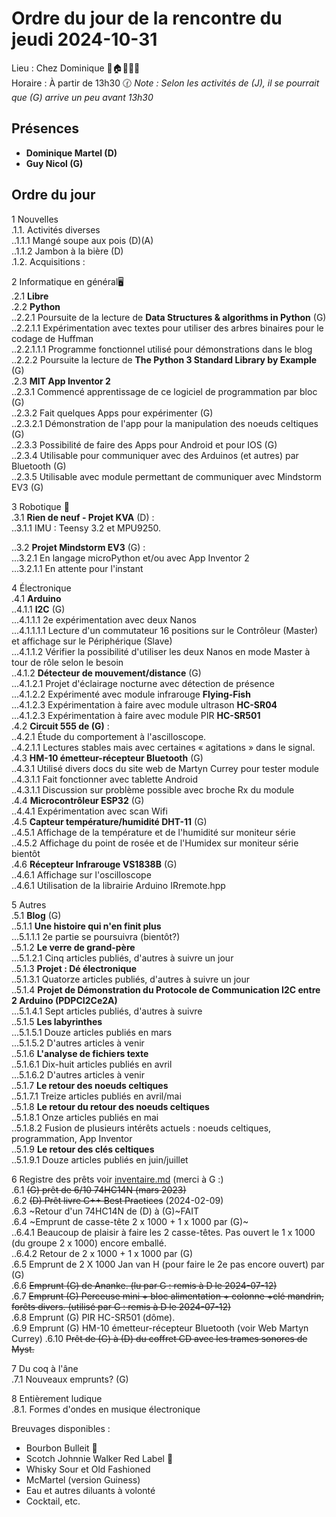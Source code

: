 # Ordre du jour de la rencontre du jeudi 2024-10-31  
Lieu :    Chez Dominique  🎄🏠🌳🌲🌵    
Horaire : À partir de 13h30 🕜  *Note : Selon les activités de (J), il se pourrait que (G) arrive un peu avant 13h30*  
## Présences
* **Dominique Martel (D)**  
* **Guy Nicol (G)**  

## Ordre du jour
1 Nouvelles  
.1.1.  Activités diverses  
..1.1.1 Mangé soupe aux pois (D)(A)  
..1.1.2 Jambon à la bière (D)  
.1.2.  Acquisitions :   

2 Informatique en général🖥  
.2.1 **Libre**  
.2.2 **Python**  
..2.2.1 Poursuite de la lecture de **Data Structures & algorithms in Python** (G)  
..2.2.1.1 Expérimentation avec textes pour utiliser des arbres binaires pour le codage de Huffman  
..2.2.1.1.1 Programme fonctionnel utilisé pour démonstrations dans le blog  
..2.2.2 Poursuite la lecture de **The Python 3 Standard Library by Example** (G)  
.2.3 **MIT App Inventor 2**  
..2.3.1 Commencé apprentissage de ce logiciel de programmation par bloc (G)  
..2.3.2 Fait quelques Apps pour expérimenter (G)  
..2.3.2.1 Démonstration de l'app pour la manipulation des noeuds celtiques (G)   
..2.3.3 Possibilité de faire des Apps pour Android et pour IOS (G)  
..2.3.4 Utilisable pour communiquer avec des Arduinos (et autres) par Bluetooth (G)  
..2.3.5 Utilisable avec module permettant de communiquer avec Mindstorm EV3 (G)  

3 Robotique 🤖  
.3.1 **Rien de neuf - Projet KVA** (D) :   
..3.1.1 IMU : Teensy 3.2 et MPU9250.  

..3.2 **Projet Mindstorm EV3** (G) :  
...3.2.1 En langage microPython et/ou avec App Inventor 2  
...3.2.1.1 En attente pour l'instant  

4 Électronique  
.4.1 **Arduino**  
..4.1.1 **I2C** (G)  
...4.1.1.1 2e expérimentation avec deux Nanos  
...4.1.1.1.1 Lecture d'un commutateur 16 positions sur le Contrôleur (Master) et affichage sur le Périphérique (Slave)  
...4.1.1.2 Vérifier la possibilité d'utiliser les deux Nanos en mode Master à tour de rôle selon le besoin  
..4.1.2 **Détecteur de mouvement/distance** (G)  
...4.1.2.1 Projet d'éclairage nocturne avec détection de présence  
...4.1.2.2 Expérimenté avec module infrarouge **Flying-Fish**  
...4.1.2.3 Expérimentation à faire avec module ultrason **HC-SR04**  
...4.1.2.3 Expérimentation à faire avec module PIR **HC-SR501**  
.4.2 **Circuit 555 de (G)** :  
..4.2.1 Étude du comportement à l'ascilloscope.  
..4.2.1.1 Lectures stables mais avec certaines  « agitations » dans le signal.  
.4.3 **HM-10 émetteur-récepteur Bluetooth** (G)  
..4.3.1 Utilisé divers docs du site web de Martyn Currey pour tester module  
..4.3.1.1 Fait fonctionner avec tablette Android  
..4.3.1.1 Discussion sur problème possible avec broche Rx du module  
.4.4 **Microcontrôleur ESP32** (G)  
..4.4.1 Expérimentation avec scan Wifi  
.4.5 **Capteur température/humidité DHT-11** (G)  
..4.5.1 Affichage de la température et de l'humidité sur moniteur série  
..4.5.2 Affichage du point de rosée et de l'Humidex sur moniteur série bientôt  
.4.6 **Récepteur Infrarouge VS1838B** (G)  
..4.6.1 Affichage sur l'oscilloscope  
..4.6.1 Utilisation de la librairie Arduino IRremote.hpp  

5 Autres  
.5.1 **Blog** (G)  
..5.1.1 **Une histoire qui n'en finit plus**  
...5.1.1.1 2e partie se poursuivra (bientôt?)  
..5.1.2 **Le verre de grand-père**  
...5.1.2.1 Cinq articles publiés, d'autres à suivre un jour  
..5.1.3 **Projet : Dé électronique**  
..5.1.3.1 Quatorze articles publiés, d'autres à suivre un jour  
..5.1.4 **Projet de Démonstration du Protocole de Communication I2C entre 2 Arduino (PDPCI2Ce2A)**  
...5.1.4.1 Sept articles publiés, d'autres à suivre  
..5.1.5 **Les labyrinthes**  
...5.1.5.1 Douze articles publiés en mars  
...5.1.5.2 D'autres articles à venir  
..5.1.6 **L'analyse de fichiers texte**  
..5.1.6.1 Dix-huit articles publiés en avril  
...5.1.6.2 D'autres articles à venir  
..5.1.7 **Le retour des noeuds celtiques**  
..5.1.7.1 Treize articles publiés en avril/mai  
..5.1.8 **Le retour du retour des noeuds celtiques**  
..5.1.8.1 Onze articles publiés en mai  
..5.1.8.2 Fusion de plusieurs intérêts actuels : noeuds celtiques, programmation, App Inventor  
..5.1.9 **Le retour des clés celtiques**  
..5.1.9.1 Douze articles publiés en juin/juillet  

6 Registre des prêts voir [inventaire.md](./inventaire.md) (merci à G :)   
.6.1 ~~(G) prêt de 6/10 74HC14N  (mars 2023)~~  
.6.2 ~~(D) Prêt livre C++ Best Practices~~ (2024-02-09)  
.6.3 ~Retour d'un 74HC14N de (D) à (G)~FAIT  
.6.4 ~Emprunt de casse-tête 2 x 1000 + 1 x 1000 par (G)~  
..6.4.1 Beaucoup de plaisir à faire les 2 casse-têtes. Pas ouvert le 1 x 1000 (du groupe 2 x 1000) encore emballé.  
..6.4.2 Retour de 2 x 1000 + 1 x 1000 par (G)  
.6.5 Emprunt de 2 X 1000 Jan van H (pour faire le 2e pas encore ouvert) par (G)  
.6.6 ~~Emprunt (G) de Ananke. (lu par G : remis à D le 2024-07-12)~~  
.6.7 ~~Emprunt (G) Perceuse mini + bloc alimentation + colonne +clé mandrin, forêts divers. (utilisé par G : remis à D le 2024-07-12)~~  
.6.8 Emprunt (G) PIR HC-SR501 (dôme).  
.6.9 Emprunt (G) HM-10 émetteur-récepteur Bluetooth (voir Web Martyn Currey)
.6.10 ~~Prêt de (G) à (D) du coffret CD avec les trames sonores de Myst.~~  

7 Du coq à l'âne  
.7.1 Nouveaux emprunts? (G)   

8 Entièrement ludique  
.8.1. Formes d'ondes en musique électronique  

Breuvages disponibles :
  * Bourbon Bulleit 🥃  
  * Scotch Johnnie Walker Red Label 🥃
  * Whisky Sour et Old Fashioned  
  * McMartel (version Guiness)  
  * Eau et autres diluants à volonté  
  * Cocktail, etc.  
